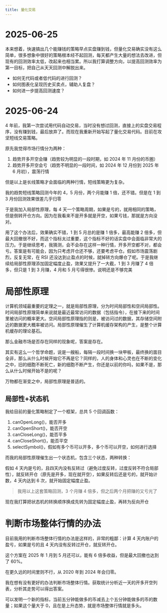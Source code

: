 ```yaml
---
title: 量化交易
---
```


# 2025-06-25

本来想着，快速搞出几个能赚钱的策略早点实盘赚到钱，但量化交易确实没有这么简单，很多想象中很好的策略根本经不起回测，每天都产生大量的想法去改进，但现有的回测效率太低，改起来也相当累。所以我打算调整方向，以提高回测效率为第一目标，把自己从天天回测中解脱出来。

- 如何无代码或者低代码的进行回测？
- 如何图表化呈现历史买卖点，辅助人复盘？
- 如何进一步提高回测速度？

# 2025-06-24

4 年前，我第一次尝试用代码自动交易，当时没有想过回测，直接上的实盘交易程序，没有赚到钱，最后放弃了。而现在我重新开始写起了量化交易代码。目前在攻坚短线交易策略。

原先我觉得市场行情分为两种：

1. 趋势开多开空会赚（趋势较为明显的一段时期，如 2024 年 11 月份的币圈）
2. 趋势开多开空会亏（趋势不明显的一段时间，如 2024 年 12 月份到 2025 年 6 月初），震荡行情

但是以上是长线策略才会面临的两种行情，短线策略更为复杂。

<!-- more -->

我的趋势短线策略回测今年的 4，5 月份，两个月能赚 1 倍，还不错。但是在 1 到 3 月份回测效果很差几乎归零

于是我加入局部性原理，每 4 天一个策略周期，如果是亏的，就用相同的策略，但是倒转开仓方向。因为在我看来不是开多就是开空，如果亏钱，那就是方向没对。

用了这个办法后，效果确实不错，1 到 5 月总的是赚 1 倍多，最高能赚 2 倍多，但最大回撤很不好，而这个指标太过重要，这个指标不好的话实盘中会面临非常大的压力。于是继续思考，我猜测，会不会存在这样一种行情，开多开空都不对，都会亏。答案是有可能会，因为只考虑开仓还不够，还要考虑平仓。假如市场震荡剧烈，反复无常，在 RSI 还没达到止盈点的时候，就掉转方向爆仓了呢。于是我继续给局部性原理添加固定幅度止盈，效果又提升了一大截，1 到 3 月赚了 4 倍多，但只是 1 到 3 月赚，4 月和 5 月亏得很惨。说明还是不够完美

# 局部性原理

计算机领域最重要的定理之一，就是局部性原理，分为时间局部性和空间局部性。时间局部性原理简单来说就是最近最常访问的数据（包括指令），在接下来的时间里被访问的概率更大。空间局部性原理指的则是，被访问过的数据，其存储空间附近的数据更大概率被访问。局部性原理催生了计算机缓存架构的产生，是整个计算机缓存的理论基石。

那么金融市场是否存在同样的现象呢，答案是存在。

其实有这么一个哲学命题，说是一艘船，每隔一段时间换一块甲板，最终换的面目全非，那么从什么时候开始它不再是它？同样的，人的身体和心灵也在不断的变化之中，旧的细胞不断死亡，新的细胞不断产生，你还是以前的你吗，如果不是，那么从什么时候开始不是的呢？

万物都在渐变之中，局部性原理是普适的。

## 局部性+状态机

我给目前的量化策略制定了一个框架，总共 5 个回调函数：

1. canOpenLong()，能否开多
2. canOpenShort()，能否开空
3. canCloseLong()，能否平多
4. canCloseShort()，能否平空
5. selectSymbol()，假如有多个币可以开多，多个币可以开空，如何进行选择

而我的局部性原理催生出一个状态机，包含三个状态，两种转换：

假如 4 天内是亏的，且四天内没有反转过（避免过度反转，过度反转不符合局部性），就反转开仓（原先是开多，现在就开空），如果反转后还是亏的，就开始计数，4 天内达到 6 次，就开始固定幅度止盈。

> 我用以上这套策略回测，3 个月赚 4 倍多，但之后两个月把赚的又亏光了

现在我打算把状态机的转换顺序换成先转为固定幅度止盈，再转为反向开仓

# 判断市场整体行情的办法

目前我用的判断市场整体行情的办法是这样的，非常的粗鄙：计算 4 天内账户的盈亏，如果是亏的且 4 天内没有反转过开仓，就反转开仓。

这个方案在 2025 年 1 月到 5 月还可以，能有 6 倍多收益，但是最大回撤也达到了 60%。

在更久远的时间里则不行，从 2020 年到 2024 年会归零。

我在想有没有更好的办法判断市场整体行情。获取统计分析近一天的开多开空列表，分析其走势可以得出答案。

可以发明一个新的指标，当前五分钟能做多的币减去上个五分钟能做多的币的数量；如果这个量大于 0，且在是上升态势，就是市场整体行情就是多头。
